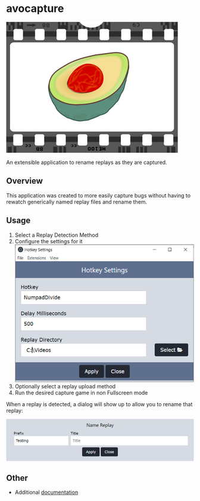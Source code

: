 # avocapture

![](./branding/logo_512.png)

An extensible application to rename replays as they are captured.

## Overview

This application was created to more easily capture bugs without having to rewatch generically named
replay files and rename them.

## Usage

1. Select a Replay Detection Method
  1. Configure the settings for it
![](./docs/usage/imgs/settings_example.PNG)
2. Optionally select a replay upload method
3. Run the desired capture game in non Fullscreen mode

When a replay is detected, a dialog will show up to allow you to rename that replay:

![](./docs/usage/imgs/dialog_example.PNG)

## Other

* Additional [documentation](./docs/README.md)

